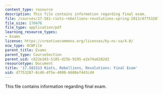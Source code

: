 ```yaml
---
content_type: resource
description: This file contains information regarding final exam.
file: /courses/17-581-riots-rebellions-revolutions-spring-2013/d77532870cd6df5e40006608ef443cd4_MIT17_581S13_FinalExam.pdf
file_size: 170476
file_type: application/pdf
learning_resource_types:
- Exams
license: https://creativecommons.org/licenses/by-nc-sa/4.0/
ocw_type: OCWFile
parent_title: Exams
parent_type: CourseSection
parent_uid: c822e103-5185-d25b-9195-e2e74a6282d2
resourcetype: Document
title: '17.581S13 Riots, Rebellions, Revolutions: Final Exam'
uid: d7753287-0cd6-df5e-4000-6608ef443cd4
---
```

This file contains information regarding final exam.